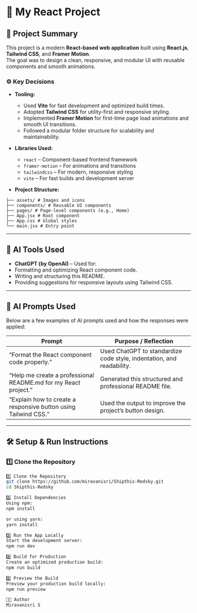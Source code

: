# 🚀 My React Project

## 🧩 Project Summary
This project is a modern **React-based web application** built using **React.js**, **Tailwind CSS**, and **Framer Motion**.  
The goal was to design a clean, responsive, and modular UI with reusable components and smooth animations.  

### ⚙️ Key Decisions
- **Tooling:**
  - Used **Vite** for fast development and optimized build times.  
  - Adopted **Tailwind CSS** for utility-first and responsive styling.  
  - Implemented **Framer Motion** for first-time page load animations and smooth UI transitions.  
  - Followed a modular folder structure for scalability and maintainability.  

- **Libraries Used:**
  - `react` – Component-based frontend framework  
  - `framer-motion` – For animations and transitions  
  - `tailwindcss` – For modern, responsive styling  
  - `vite` – For fast builds and development server  

- **Project Structure:**
```src/
├── assets/ # Images and icons
├── components/ # Reusable UI components
├── pages/ # Page-level components (e.g., Home)
├── App.jsx # Root component
├── App.css # Global styles
└── main.jsx # Entry point
```
---

## 🤖 AI Tools Used
- **ChatGPT (by OpenAI)** – Used for:
- Formatting and optimizing React component code.
- Writing and structuring this README.
- Providing suggestions for responsive layouts using Tailwind CSS.

---

## 💬 AI Prompts Used
Below are a few examples of AI prompts used and how the responses were applied:

| **Prompt** | **Purpose / Reflection** |
|-------------|--------------------------|
| “Format the React component code properly.” | Used ChatGPT to standardize code style, indentation, and readability. |
| “Help me create a professional README.md for my React project.” | Generated this structured and professional README file. |
| “Explain how to create a responsive button using Tailwind CSS.” | Used the output to improve the project’s button design. |

---

## 🛠️ Setup & Run Instructions

### 1️⃣ Clone the Repository
```bash
1️⃣ Clone the Repository
git clone https://github.com/miravanisri/Shipthis-Redsky.git
cd Shipthis-Redsky

2️⃣ Install Dependencies
Using npm:
npm install

or using yarn:
yarn install

3️⃣ Run the App Locally
Start the development server:
npm run dev

4️⃣ Build for Production
Create an optimized production build:
npm run build

5️⃣ Preview the Build
Preview your production build locally:
npm run preview

🧑‍💻 Author
Miravanisri S
```


